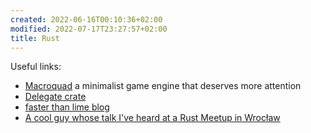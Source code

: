 ```yaml
---
created: 2022-06-16T00:10:36+02:00
modified: 2022-07-17T23:27:57+02:00
title: Rust
---
```


Useful links:

- [Macroquad](https://macroquad.rs/) a minimalist game engine that deserves more attention
- [Delegate crate](https://lib.rs/crates/delegate)
- [faster than lime blog](https://fasterthanli.me/about)
- [A cool guy whose talk I've heard at a Rust Meetup in Wrocław](https://pwy.io/en/)
